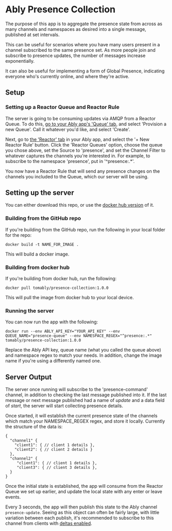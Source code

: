 # Ably Presence Collection

The purpose of this app is to aggregate the presence state from across as many channels and namespaces as desired into a single message, published at set intervals.

This can be useful for scenarios where you have many users present in a channel subscribed to the same presence set. As more people join and subscribe to presence updates, the number of messages increase exponentially.

It can also be useful for implementing a form of Global Presence, indicating everyone who's currently online, and where they're active.

## Setup

### Setting up a Reactor Queue and Reactor Rule

The server is going to be consuming updates via AMQP from a Reactor Queue. To do this, [go to your Ably app's 'Queue' tab](https://www.ably.io/accounts/any/apps/any/queues), and select 'Provision a new Queue'. Call it whatever you'd like, and select 'Create'.

Next, go to [the 'Reactor' tab](https://www.ably.io/accounts/any/apps/reactor) in your Ably app, and select the '+ New Reactor Rule' button. Click the 'Reactor Queues' option, choose the queue you chose above, set the Source to 'presence', and set the Channel Filter to whatever captures the channels you're interested in. For example, to subscribe to the namespace 'presence', put in '^presence:.*'.

You now have a Reactor Rule that will send any presence changes on the channels you included to the Queue, which our server will be using.

## Setting up the server

You can either download this repo, or use the [docker hub version](https://hub.docker.com/r/tomably/presence-collection/tags) of it.

### Building from the GitHub repo

If you're building from the GitHub repo, run the following in your local folder for the repo:

`docker build -t NAME_FOR_IMAGE .`

This will build a docker image.

### Building from docker hub

If you're building from docker hub, run the following:

`docker pull tomably/presence-collection:1.0.0`

This will pull the image from docker hub to your local device.

### Running the server

You can now run the app with the following:

`docker run --env ABLY_API_KEY="YOUR_API_KEY" --env QUEUE_NAME="presence-queue" --env NAMESPACE_REGEX="^presence:.*"  tomably/presence-collection:1.0.0
`

Replace the Ably API key, queue name (what you called the queue above) and namespace regex to match your needs. In addition, change the image name if you're using a differently named one.


## Server Output

The server once running will subscribe to the 'presence-command' channel, in addition to checking the last message published into it. If the last message or next message published had a name of *update* and a data field of *start*, the server will start collecting presence details.

Once started, it will establish the current presence state of the channels which match your NAMESPACE_REGEX regex, and store it locally. Currently the structure of the data is:

```
{
  "channel1" {
    "client1": { // client 1 details },
    "client2": { // client 2 details }
  },
  "channel2" {
     "client1": { // client 1 details },
     "client3": { // client 3 details },
  }
}
```

Once the initial state is established, the app will consume from the Reactor Queue we set up earlier, and update the local state with any enter or leave events.

Every 3 seconds, the app will then publish this state to the Ably channel `presence-update`. Seeing as this object can often be fairly large, with little variation between each publish, it's recommended to subscribe to this channel from clients with [deltas enabled](https://www.ably.io/documentation/realtime/channels/channel-parameters/deltas).
